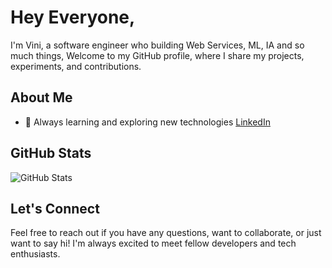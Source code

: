 # Hey Everyone,

I'm Vini, a software engineer who building  Web Services, ML, IA and so much things,
Welcome to my GitHub profile, where I share my projects, experiments, and contributions.

## About Me

- 🌱 Always learning and exploring new technologies
[LinkedIn](https://www.linkedin.com/in/vinicius-costa-1a90061aa/)

## GitHub Stats

![GitHub Stats](https://github-readme-stats.vercel.app/api?username=ViniRossiniCosta&show_icons=true&theme=dark)

## Let's Connect

Feel free to reach out if you have any questions, want to collaborate, or just want to say hi! I'm always excited to meet fellow developers and tech enthusiasts.
